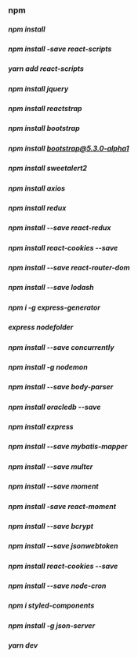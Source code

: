 ### npm 
##### npm install
##### npm install -save react-scripts
##### yarn add react-scripts

##### npm install jquery 
##### npm install reactstrap
##### npm install bootstrap
##### npm install bootstrap@5.3.0-alpha1
##### npm install sweetalert2
##### npm install axios
##### npm install redux
##### npm install --save react-redux
##### npm install react-cookies --save
##### npm install --save react-router-dom
##### npm install --save lodash

##### npm i -g express-generator
##### express nodefolder

##### npm install --save concurrently
##### npm install -g nodemon
##### npm install --save body-parser

##### npm install oracledb --save
##### npm install express
##### npm install --save mybatis-mapper

##### npm install --save multer
##### npm install --save moment
##### npm install -save react-moment

##### npm install --save bcrypt
##### npm install --save jsonwebtoken
##### npm install react-cookies --save
##### npm install --save node-cron

##### npm i styled-components
##### npm install -g json-server

##### yarn dev
